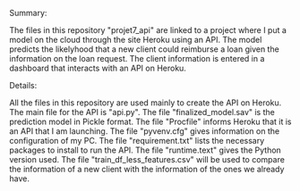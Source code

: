 Summary: 

The files in this repository "projet7_api" are linked to a project where I put a model on the cloud through the site Heroku using an API.
The model predicts the likelyhood that a new client could reimburse a loan given the information on the loan request. The client information is entered in a dashboard that interacts with an API on Heroku. 

Details:

All the files in this repository are used mainly to create the API on Heroku.
The main file for the API is "api.py".
The file "finalized_model.sav" is the prediction model in Pickle format.
The file "Procfile" informs Heroku that it is an API that I am launching.
The file "pyvenv.cfg" gives information on the configuration of my PC.
The file "requirement.txt" lists the necessary packages to install to run the API.
The file "runtime.text" gives the Python version used.
The file "train_df_less_features.csv" will be used to compare the information of a new client with the information of the ones we already have. 
